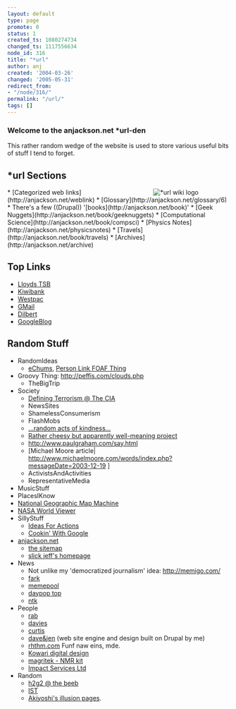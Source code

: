 ```yaml
---
layout: default
type: page
promote: 0
status: 1
created_ts: 1080274734
changed_ts: 1117556634
node_id: 316
title: "*url"
author: anj
created: '2004-03-26'
changed: '2005-05-31'
redirect_from:
- "/node/316/"
permalink: "/url/"
tags: []
---
```

### Welcome to the anjackson.net *url-den
This rather random wedge of the website is used to store various useful bits of stuff I tend to forget. 
<!--break-->

## *url Sections
<img src="/themes/anjackson.net/url-logo.png" alt="*url wiki logo" align="right" style="margin-right: 5em; float: right;"/>
* [Categorized web links](http://anjackson.net/weblink)
* [Glossary](http://anjackson.net/glossary/6)
* There's a few ((Drupal)) '[books](http://anjackson.net/book)'
    * [Geek Nuggets](http://anjackson.net/book/geeknuggets)
    * [Computational Science](http://anjackson.net/book/compsci)
    * [Physics Notes](http://anjackson.net/physicsnotes)
    * [Travels](http://anjackson.net/book/travels)
* [Archives](http://anjackson.net/archive)

## Top Links
* [Lloyds TSB](http://www.lloydstsb.co.uk/)
* [Kiwibank](http://www.kiwibank.co.nz/)
* [Westpac](http://www.westpac.co.nz/)
* [GMail](https://gmail.google.com/)
* [Dilbert](http://www.dilbert.com/)
* [GoogleBlog](http://www.google.com/googleblog/)

## Random Stuff
* RandomIdeas
    * [eChums](http://www.echums.net/), [Person Link FOAF Thing](http://beta.plink.org/)
* Groovy Thing: <http://peffis.com/clouds.php>
    * TheBigTrip
* Society
    * [Defining Terrorism @ The CIA](http://www.cia.gov/terrorism/faqs.html)
    * NewsSites
    * ShamelessConsumerism
    * FlashMobs
    * [...random acts of kindness...](http://www.joinme.info)
    * [Rather cheesy but apparently well-meaning project](http://www.standforlove.com/)
    * <http://www.paulgraham.com/say.html>
    * [Michael Moore article| <http://www.michaelmoore.com/words/index.php?messageDate=2003-12-19> ]
    * ActivistsAndActivities
    * RepresentativeMedia
* MusicStuff
* PlacesIKnow
* [National Geographic Map Machine](http://plasma.nationalgeographic.com/mapmachine/)
* [NASA World Viewer](http://learn.arc.nasa.gov/worldwind/)
* SillyStuff
    * [Ideas For Actions](http://www.tenbyten.net/actions.html)
    * [Cookin' With Google](http://www.researchbuzz.org/archives/001404.shtml)
* [anjackson.net](http://anjackson.net)
    * [the sitemap](http://all.anjackson.net/)
    * [slick jeff's homepage](http://anjackson.net/url/sj/)
* News
    * Not unlike my 'democratized journalism' idea: <http://memigo.com/>
    * [fark](http://www.fark.com/)
    * [memepool](http://www.memepool.com/)
    * [daypop top](http://www.daypop.com/top/)
    * [ntk](http://www.ntk.net/)
* People
    * [rab](http://www.rab.org.uk/)
    * [davies](http://www.grahamdavies.org/)
    * [curtis](http://www.gailcurtis.co.uk/)
    * [dave&jen](http://www.daveandjen.co.uk) (web site engine and design built on Drupal by me)
    * [rhthm.com](http://www.rhthm.com/) Funf naw eins, mde.
    * [Kowari digital design](http://www.kowaridesign.com/)
    * [magritek - NMR kit](http://www.magritek.com/)
    * [Impact Services Ltd](http://www.impactservicesltd.com/)
* Random
    * [h2g2 @ the beeb](http://www.bbc.co.uk/radio4/hitchhikers/)
    * [IST](http://www.cordis.lu/ist/)
    * [Akiyoshi's illusion pages](http://www.ritsumei.ac.jp/~akitaoka/index-e.html).
